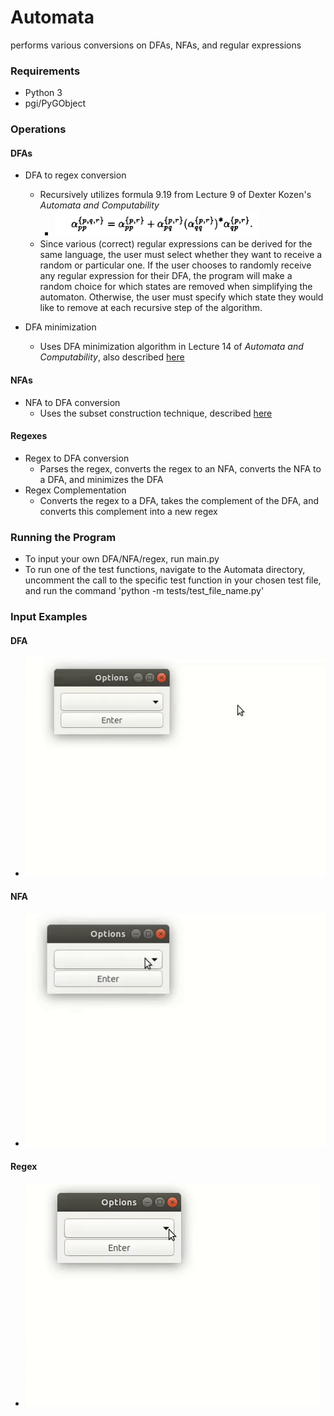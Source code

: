 # Automata
  performs various conversions on DFAs, NFAs, and regular expressions

### Requirements
- Python 3
- pgi/PyGObject

### Operations

#### DFAs
- DFA to regex conversion
  - Recursively utilizes formula 9.19 from Lecture 9 of Dexter Kozen's *Automata and Computability*
    - ![formula](https://github.com/ammiewang/Automata/blob/master/images/formula.png)
  - Since various (correct) regular expressions can be derived for the same language, the user must select whether they want to receive a random or particular one. If the user chooses to randomly receive any regular expression for their DFA, the program will make a random choice for which states are removed when simplifying the automaton. Otherwise, the user must specify which state they would like to remove at each recursive step of the algorithm.

- DFA minimization
  - Uses DFA minimization algorithm in Lecture 14 of *Automata and Computability*, also described [here](https://www.geeksforgeeks.org/minimization-of-dfa/)

#### NFAs
- NFA to DFA conversion
  - Uses the subset construction technique, described [here](https://en.wikipedia.org/wiki/Powerset_construction)

#### Regexes
- Regex to DFA conversion
  - Parses the regex, converts the regex to an NFA, converts the NFA to a DFA, and minimizes the DFA
- Regex Complementation
  - Converts the regex to a DFA, takes the complement of the DFA, and converts this complement into a new regex


### Running the Program
- To input your own DFA/NFA/regex, run main.py
- To run one of the test functions, navigate to the Automata directory, uncomment the call to the specific test function in your chosen test file, and run the command 'python -m tests/test_file_name.py'

### Input Examples
#### DFA
- ![DFA](https://github.com/ammiewang/Automata/blob/master/images/dfa_inp.gif)

#### NFA
- ![NFA](https://github.com/ammiewang/Automata/blob/master/images/nfa_inp.gif)

#### Regex
- ![Regex](https://github.com/ammiewang/Automata/blob/master/images/regex_inp.gif)
